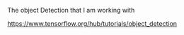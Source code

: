 The object Detection that I am working with

https://www.tensorflow.org/hub/tutorials/object_detection